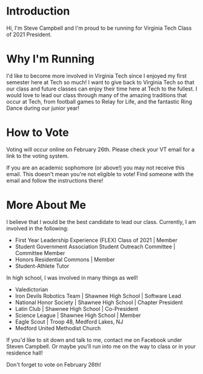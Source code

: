 # Introduction

Hi, I'm Steve Campbell and I'm proud to be running for Virginia Tech Class of 2021 President. 

# Why I'm Running

I'd like to become more involved in Virginia Tech since I enjoyed my first semester here at Tech so much! I want to give back to Virginia Tech so that our class and future classes can enjoy their time here at Tech to the fullest. I would love to lead our class through many of the amazing traditions that occur at Tech, from football games to Relay for Life, and the fantastic Ring Dance during our junior year! 

# How to Vote

Voting will occur online on February 26th. Please check your VT email for a link to the voting system. 

If you are an academic sophomore (or above!) you may not receive this email. This doesn't mean you're not eligible to vote! Find someone with the email and follow the instructions there!

# More About Me

I believe that I would be the best candidate to lead our class.
Currently, I am involved in the following:
- First Year Leadership Experience (FLEX) Class of 2021 | Member
- Student Government Association Student Outreach Committee | Committee Member
- Honors Residential Commons | Member
- Student-Athlete Tutor

In high school, I was involved in many things as well!
- Valedictorian
- Iron Devils Robotics Team | Shawnee High School | Software Lead
- National Honor Society | Shawnee High School | Chapter President
- Latin Club | Shawnee High School | Co-President
- Science League | Shawnee High School | Member
- Eagle Scout | Troop 48, Medford Lakes, NJ
- Medford United Methodist Church

If you'd like to sit down and talk to me, contact me on Facebook under Steven Campbell. Or maybe you'll run into me on the way to class or in your residence hall! 

Don't forget to vote on February 26th!
